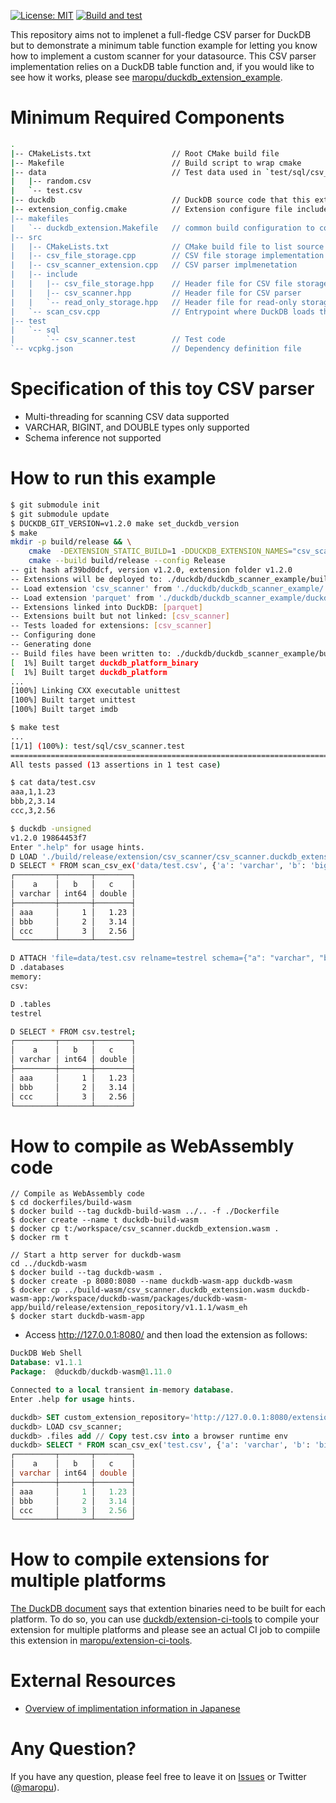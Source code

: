 [![License: MIT](https://img.shields.io/badge/License-MIT-yellow.svg)](https://opensource.org/licenses/MIT)
[![Build and test](https://github.com/maropu/duckdb_scanner_example/actions/workflows/build_and_tests.yml/badge.svg)](https://github.com/maropu/duckdb_scanner_example/actions/workflows/build_and_tests.yml)

This repository aims not to implenet a full-fledge CSV parser for DuckDB but to demonstrate a minimum table
function example for letting you know how to implement a custom scanner for your datasource.
This CSV parser implementation relies on a DuckDB table function and, if you would like to see how it works,
please see [maropu/duckdb_extension_example](https://github.com/maropu/duckdb_extension_example).

# Minimum Required Components

```bash
.
|-- CMakeLists.txt                  // Root CMake build file
|-- Makefile                        // Build script to wrap cmake
|-- data                            // Test data used in `test/sql/csv_scanner.test`
|   |-- random.csv
|   `-- test.csv
|-- duckdb                          // DuckDB source code that this extension depends on
|-- extension_config.cmake          // Extension configure file included by DuckDB's build system
|-- makefiles
|   `-- duckdb_extension.Makefile   // common build configuration to compile extention, copied from `duckdb/extension-ci-tools`
|-- src
|   |-- CMakeLists.txt              // CMake build file to list source files
|   |-- csv_file_storage.cpp        // CSV file storage implementation
|   |-- csv_scanner_extension.cpp   // CSV parser implmenetation
|   |-- include
|   |   |-- csv_file_storage.hpp    // Header file for CSV file storage
|   |   |-- csv_scanner.hpp         // Header file for CSV parser
|   |   `-- read_only_storage.hpp   // Header file for read-only storage
|   `-- scan_csv.cpp                // Entrypoint where DuckDB loads this extension
|-- test
|   `-- sql
|       `-- csv_scanner.test        // Test code
`-- vcpkg.json                      // Dependency definition file
```

# Specification of this toy CSV parser

 - Multi-threading for scanning CSV data supported
 - VARCHAR, BIGINT, and DOUBLE types only supported
 - Schema inference not supported

# How to run this example

```bash
$ git submodule init
$ git submodule update
$ DUCKDB_GIT_VERSION=v1.2.0 make set_duckdb_version
$ make
mkdir -p build/release && \
	cmake  -DEXTENSION_STATIC_BUILD=1 -DDUCKDB_EXTENSION_NAMES="csv_scanner" -DDUCKDB_EXTENSION_CSV_SCANNER_PATH="./duckdb/duckdb_scanner_example/" -DDUCKDB_EXTENSION_CSV_SCANNER_SHOULD_LINK=0 -DDUCKDB_EXTENSION_CSV_SCANNER_LOAD_TESTS=1 -DDUCKDB_EXTENSION_CSV_SCANNER_TEST_PATH="./duckdb/duckdb_scanner_example/test/sql" -DOSX_BUILD_ARCH=  -DDUCKDB_EXPLICIT_PLATFORM='' -DCMAKE_BUILD_TYPE=Release -S ./duckdb/ -B build/release && \
	cmake --build build/release --config Release
-- git hash af39bd0dcf, version v1.2.0, extension folder v1.2.0
-- Extensions will be deployed to: ./duckdb/duckdb_scanner_example/build/release/repository
-- Load extension 'csv_scanner' from './duckdb/duckdb_scanner_example/'
-- Load extension 'parquet' from './duckdb/duckdb_scanner_example/duckdb/extensions' @ v1.2.0
-- Extensions linked into DuckDB: [parquet]
-- Extensions built but not linked: [csv_scanner]
-- Tests loaded for extensions: [csv_scanner]
-- Configuring done
-- Generating done
-- Build files have been written to: ./duckdb/duckdb_scanner_example/build/release
[  1%] Built target duckdb_platform_binary
[  1%] Built target duckdb_platform
...
[100%] Linking CXX executable unittest
[100%] Built target unittest
[100%] Built target imdb

$ make test
...
[1/1] (100%): test/sql/csv_scanner.test
===============================================================================
All tests passed (13 assertions in 1 test case)

$ cat data/test.csv
aaa,1,1.23
bbb,2,3.14
ccc,3,2.56

$ duckdb -unsigned
v1.2.0 19864453f7
Enter ".help" for usage hints.
D LOAD './build/release/extension/csv_scanner/csv_scanner.duckdb_extension';
D SELECT * FROM scan_csv_ex('data/test.csv', {'a': 'varchar', 'b': 'bigint', 'c': 'double'});
┌─────────┬───────┬────────┐
│    a    │   b   │   c    │
│ varchar │ int64 │ double │
├─────────┼───────┼────────┤
│ aaa     │     1 │   1.23 │
│ bbb     │     2 │   3.14 │
│ ccc     │     3 │   2.56 │
└─────────┴───────┴────────┘

D ATTACH 'file=data/test.csv relname=testrel schema={"a": "varchar", "b": "bigint", "c": "double"}' AS csv (TYPE CSV_SCANNER);
D .databases
memory:
csv:

D .tables
testrel

D SELECT * FROM csv.testrel;
┌─────────┬───────┬────────┐
│    a    │   b   │   c    │
│ varchar │ int64 │ double │
├─────────┼───────┼────────┤
│ aaa     │     1 │   1.23 │
│ bbb     │     2 │   3.14 │
│ ccc     │     3 │   2.56 │
└─────────┴───────┴────────┘
```

# How to compile as WebAssembly code

```shell
// Compile as WebAssembly code
$ cd dockerfiles/build-wasm
$ docker build --tag duckdb-build-wasm ../.. -f ./Dockerfile
$ docker create --name t duckdb-build-wasm
$ docker cp t:/workspace/csv_scanner.duckdb_extension.wasm .
$ docker rm t

// Start a http server for duckdb-wasm
cd ../duckdb-wasm
$ docker build --tag duckdb-wasm .
$ docker create -p 8080:8080 --name duckdb-wasm-app duckdb-wasm
$ docker cp ../build-wasm/csv_scanner.duckdb_extension.wasm duckdb-wasm-app:/workspace/duckdb-wasm/packages/duckdb-wasm-app/build/release/extension_repository/v1.1.1/wasm_eh
$ docker start duckdb-wasm-app
```

 - Access http://127.0.0.1:8080/ and then load the extension as follows:

```sql
DuckDB Web Shell
Database: v1.1.1
Package:  @duckdb/duckdb-wasm@1.11.0

Connected to a local transient in-memory database.
Enter .help for usage hints.

duckdb> SET custom_extension_repository='http://127.0.0.1:8080/extension_repository';
duckdb> LOAD csv_scanner;
duckdb> .files add // Copy test.csv into a browser runtime env
duckdb> SELECT * FROM scan_csv_ex('test.csv', {'a': 'varchar', 'b': 'bigint', 'c': 'double'});
┌─────────┬───────┬────────┐
│    a    │   b   │   c    │
│ varchar │ int64 │ double │
├─────────┼───────┼────────┤
│ aaa     │     1 │   1.23 │
│ bbb     │     2 │   3.14 │
│ ccc     │     3 │   2.56 │
└─────────┴───────┴────────┘
```

# How to compile extensions for multiple platforms

[The DuckDB document](https://duckdb.org/docs/extensions/working_with_extensions.html#platforms) says that extention binaries need to be built for each platform.
To do so, you can use [duckdb/extension-ci-tools](https://github.com/duckdb/extension-ci-tools) to compile your extension for multiple platforms
and please see an actual CI job to compiile this extension in [maropu/extension-ci-tools](https://github.com/maropu/extension-ci-tools/actions/workflows/duckdb_scanner_example.yml).

# External Resources

 - [Overview of implimentation information in Japanese](https://github.com/maropu/20241129_taroleo_study/blob/master/20241129_duckdb_study/duckdb_extension.md)

# Any Question?

If you have any question, please feel free to leave it on [Issues](https://github.com/maropu/duckdb_scanner_example/issues)
or Twitter ([@maropu](http://twitter.com/#!/maropu)).
